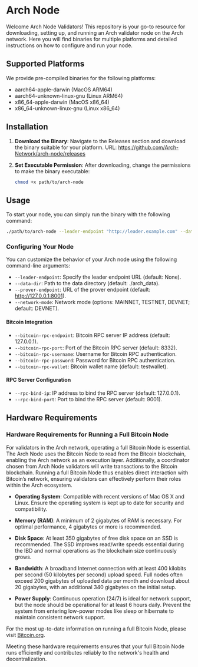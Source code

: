 # Arch Node

Welcome Arch Node Validators! This repository is your go-to resource for downloading, setting up, and running an Arch validator node on the Arch network. Here you will find binaries for multiple platforms and detailed instructions on how to configure and run your node.

## Supported Platforms

We provide pre-compiled binaries for the following platforms:

- aarch64-apple-darwin (MacOS ARM64)
- aarch64-unknown-linux-gnu (Linux ARM64)
- x86_64-apple-darwin (MacOS x86_64)
- x86_64-unknown-linux-gnu (Linux x86_64)

## Installation

1. **Download the Binary**: Navigate to the Releases section and download the binary suitable for your platform.
   URL: https://github.com/Arch-Network/arch-node/releases

2. **Set Executable Permission**: After downloading, change the permissions to make the binary executable:
   ```bash
   chmod +x path/to/arch-node
   ```

## Usage

To start your node, you can simply run the binary with the following command:
```bash
./path/to/arch-node --leader-endpoint "http://leader.example.com" --data-dir "/custom/arch_data" --prover-endpoint "http://custom.prover:8001" --network-mode TESTNET --bitcoin-rpc-endpoint "192.168.1.100" --bitcoin-rpc-port 18332 --bitcoin-rpc-username "user" --bitcoin-rpc-password "pass" --bitcoin-rpc-wallet "mywallet"
```

### Configuring Your Node

You can customize the behavior of your Arch node using the following command-line arguments:

- ```--leader-endpoint```: Specify the leader endpoint URL (default: None).
- ```--data-dir```: Path to the data directory (default: ./arch_data).
- ```--prover-endpoint```: URL of the prover endpoint (default: http://127.0.0.1:8001).
- ```--network-mode```: Network mode (options: MAINNET, TESTNET, DEVNET; default: DEVNET).

#### Bitcoin Integration

- ```--bitcoin-rpc-endpoint```: Bitcoin RPC server IP address (default: 127.0.0.1).
- ```--bitcoin-rpc-port```: Port of the Bitcoin RPC server (default: 8332).
- ```--bitcoin-rpc-username```: Username for Bitcoin RPC authentication.
- ```--bitcoin-rpc-password```: Password for Bitcoin RPC authentication.
- ```--bitcoin-rpc-wallet```: Bitcoin wallet name (default: testwallet).

#### RPC Server Configuration

- ```--rpc-bind-ip```: IP address to bind the RPC server (default: 127.0.0.1).
- ```--rpc-bind-port```: Port to bind the RPC server (default: 9001).

## Hardware Requirements
### Hardware Requirements for Running a Full Bitcoin Node

For validators in the Arch network, operating a full Bitcoin Node is essential. The Arch Node uses the Bitcoin Node to read from the Bitcoin blockchain, enabling the Arch network as an execution layer. Additionally, a coordinator chosen from Arch Node validators will write transactions to the Bitcoin blockchain. Running a full Bitcoin Node thus enables direct interaction with Bitcoin’s network, ensuring validators can effectively perform their roles within the Arch ecosystem.

- **Operating System**: Compatible with recent versions of Mac OS X and Linux. Ensure the operating system is kept up to date for security and compatibility.

- **Memory (RAM)**: A minimum of 2 gigabytes of RAM is necessary. For optimal performance, 4 gigabytes or more is recommended.

- **Disk Space**: At least 350 gigabytes of free disk space on an SSD is recommended. The SSD improves read/write speeds essential during the IBD and normal operations as the blockchain size continuously grows.

- **Bandwidth**: A broadband Internet connection with at least 400 kilobits per second (50 kilobytes per second) upload speed. Full nodes often exceed 200 gigabytes of uploaded data per month and download about 20 gigabytes, with an additional 340 gigabytes on the initial setup.

- **Power Supply**: Continuous operation (24/7) is ideal for network support, but the node should be operational for at least 6 hours daily. Prevent the system from entering low-power modes like sleep or hibernate to maintain consistent network support.

For the most up-to-date information on running a full Bitcoin Node, please visit [Bitcoin.org](https://bitcoin.org/en/full-node).

Meeting these hardware requirements ensures that your full Bitcoin Node runs efficiently and contributes reliably to the network's health and decentralization.


